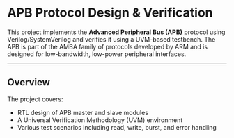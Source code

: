 # APB Protocol Design & Verification

This project implements the **Advanced Peripheral Bus (APB)** protocol using Verilog/SystemVerilog and verifies it using a UVM-based testbench. The APB is part of the AMBA family of protocols developed by ARM and is designed for low-bandwidth, low-power peripheral interfaces.

---

## Overview

The project covers:

- RTL design of APB master and slave modules
- A Universal Verification Methodology (UVM) environment
- Various test scenarios including read, write, burst, and error handling
